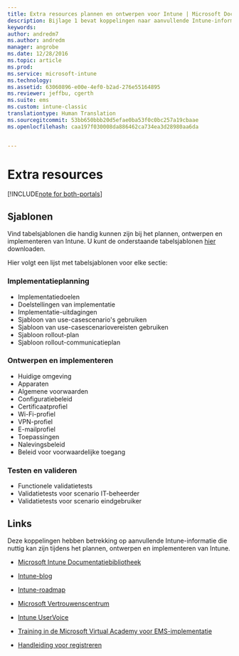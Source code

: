 ```yaml
---
title: Extra resources plannen en ontwerpen voor Intune | Microsoft Docs
description: Bijlage 1 bevat koppelingen naar aanvullende Intune-informatie die nuttig kan zijn tijdens de planning en implementatie van Intune.
keywords: 
author: andredm7
ms.author: andredm
manager: angrobe
ms.date: 12/28/2016
ms.topic: article
ms.prod: 
ms.service: microsoft-intune
ms.technology: 
ms.assetid: 63060896-e00e-4ef0-b2ad-276e55164895
ms.reviewer: jeffbu, cgerth
ms.suite: ems
ms.custom: intune-classic
translationtype: Human Translation
ms.sourcegitcommit: 53bb650bbb20d5efae0ba53f0c0bc257a19cbaae
ms.openlocfilehash: caa197f030008da886462ca734ea3d28980aa6da


---
```


# <a name="additional-resources"></a>Extra resources

[!INCLUDE[note for both-portals](../includes/note-for-both-portals.md)]

## <a name="templates"></a>Sjablonen

Vind tabelsjablonen die handig kunnen zijn bij het plannen, ontwerpen en implementeren van Intune. U kunt de onderstaande tabelsjablonen [hier](https://gallery.technet.microsoft.com/Intune-deployment-planning-fae156c2?redir=0) downloaden.

Hier volgt een lijst met tabelsjablonen voor elke sectie:

### <a name="deployment-planning"></a>Implementatieplanning

- Implementatiedoelen
- Doelstellingen van implementatie
- Implementatie-uitdagingen
- Sjabloon van use-casescenario's gebruiken
- Sjabloon van use-casescenariovereisten gebruiken
- Sjabloon rollout-plan
- Sjabloon rollout-communicatieplan

### <a name="design-and-implementation"></a>Ontwerpen en implementeren

- Huidige omgeving
- Apparaten
- Algemene voorwaarden
- Configuratiebeleid
- Certificaatprofiel
- Wi-Fi-profiel
- VPN-profiel
- E-mailprofiel
- Toepassingen
- Nalevingsbeleid
- Beleid voor voorwaardelijke toegang

### <a name="test-and-validation"></a>Testen en valideren

- Functionele validatietests
- Validatietests voor scenario IT-beheerder
- Validatietests voor scenario eindgebruiker

## <a name="links"></a>Links

Deze koppelingen hebben betrekking op aanvullende Intune-informatie die nuttig kan zijn tijdens het plannen, ontwerpen en implementeren van Intune.

-   [Microsoft Intune Documentatiebibliotheek](https://docs.microsoft.com/intune/)

-   [Intune-blog](https://blogs.technet.microsoft.com/enterprisemobility/)

-   [Intune-roadmap](https://www.microsoft.com/server-cloud/roadmap/)

-   [Microsoft Vertrouwenscentrum](http://www.microsoft.com/TrustCenter/default.aspx)

-   [Intune UserVoice](http://microsoftintune.uservoice.com/)

-   [Training in de Microsoft Virtual Academy voor EMS-implementatie](https://mva.microsoft.com/en-US/training-courses/deploying-microsoft-enterprise-mobility-suite-16408?l=wjq9vmwvD_5805996570)

-   [Handleiding voor registreren](https://gallery.technet.microsoft.com/Intune-End-User-Enrollment-3a0c9b0c?WT.mc_id=Blog_Intune_General_PCIT)



<!--HONumber=Dec16_HO5-->


